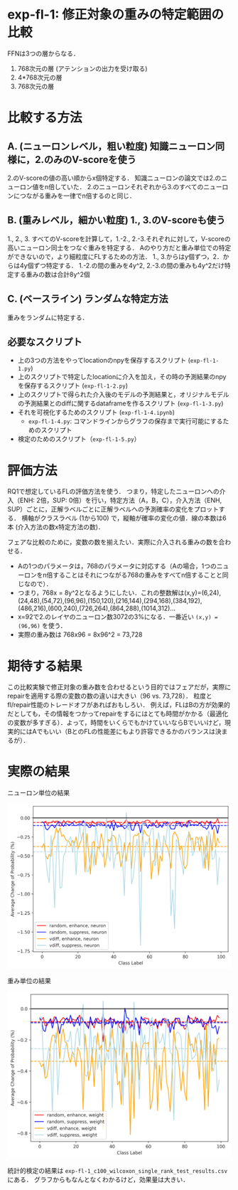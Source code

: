 # exp-fl-1: 修正対象の重みの特定範囲の比較

FFNは3つの層からなる．
1. 768次元の層 (アテンションの出力を受け取る)
2. 4*768次元の層
3. 768次元の層

# 比較する方法

## A. (ニューロンレベル，粗い粒度) 知識ニューロン同様に，2.のみのV-scoreを使う
2.のV-scoreの値の高い順からx個特定する．
知識ニューロンの論文では2.のニューロン値をn倍していた．
2.のニューロンそれぞれから3.のすべてのニューロンにつながる重みを一律でn倍するのと同じ．

## B. (重みレベル，細かい粒度) 1., 3.のV-scoreも使う
1., 2., 3. すべてのV-scoreを計算して，1.-2., 2.-3.それぞれに対して，V-scoreの高いニューロン同士をつなぐ重みを特定する．
Aのやり方だと重み単位での特定ができないので，より細粒度にFLするための方法．
1., 3.からはy個ずつ，2．からは4y個ずつ特定する．
1.-2.の間の重みを4y^2, 2.-3.の間の重みも4y^2だけ特定する重みの数は合計8y^2個

## C. (ベースライン) ランダムな特定方法
重みをランダムに特定する．

## 必要なスクリプト
- 上の3つの方法をやってlocationのnpyを保存するスクリプト (`exp-fl-1-1.py`)
- 上のスクリプトで特定したlocationに介入を加え，その時の予測結果のnpyを保存するスクリプト (`exp-fl-1-2.py`)
- 上のスクリプトで得られた介入後のモデルの予測結果と，オリジナルモデルの予測結果とのdiffに関するdataframeを作るスクリプト (`exp-fl-1-3.py`)
- それを可視化するためのスクリプト (`exp-fl-1-4.ipynb`)
    - `exp-fl-1-4.py`: コマンドラインからグラフの保存まで実行可能にするためのスクリプト
- 検定のためのスクリプト（`exp-fl-1-5.py`）

# 評価方法

RQ1で想定しているFLの評価方法を使う．
つまり，特定したニューロンへの介入（ENH: 2倍，SUP: 0倍）を行い，特定方法（A，B，C），介入方法（ENH, SUP）ごとに，正解ラベルごとに正解ラベルへの予測確率の変化をプロットする．
横軸がクラスラベル (1から100) で，縦軸が確率の変化の値．線の本数は6本 (介入方法の数x特定方法の数)．

フェアな比較のために，変数の数を揃えたい．実際に介入される重みの数を合わせる．
- Aの1つのパラメータは，768のパラメータに対応する（Aの場合，1つのニューロンをn倍することはそれにつながる768の重みをすべてn倍することと同じなので）．
- つまり，768x = 8y^2となるようにしたい．これの整数解は(x,y)=(6,24),(24,48),(54,72),(96,96),(150,120),(216,144),(294,168),(384,192),(486,216),(600,240),(726,264),(864,288),(1014,312)...
- x=92で2.のレイヤのニューロン数3072の3%になる．一番近い `(x,y) = (96,96)` を使う．
- 実際の重み数は 768x96 = 8x96^2 = 73,728

# 期待する結果

この比較実験で修正対象の重み数を合わせるという目的ではフェアだが，実際にrepairを適用する際の変数の数の違いは大きい（96 vs. 73,728）．
粒度とfl/repair性能のトレードオフがあればおもしろい．
例えば，FLはBの方が効果的だとしても，その情報をつかってrepairをするにはとても時間がかかる（最適化の変数が多すぎる）．よって，時間をいくらでもかけていいならBでいいけど，現実的にはAでもいい（BとのFLの性能差にもより許容できるかのバランスは決まるが）．

# 実際の結果
ニューロン単位の結果

![alt text](exp-fl-1_c100_proba_diff_neuron.png)

重み単位の結果

![alt text](exp-fl-1_c100_proba_diff_weight.png)


統計的検定の結果は `exp-fl-1_c100_wilcoxon_single_rank_test_results.csv` にある．
グラフからもなんとなくわかるけど，効果量は大きい．